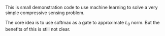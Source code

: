 This is small demonstration code to use machine learning to solve a very simple compressive sensing problem.

The core idea is to use softmax as a gate to approximate $L_0$ norm. But the benefits of this is still not clear.